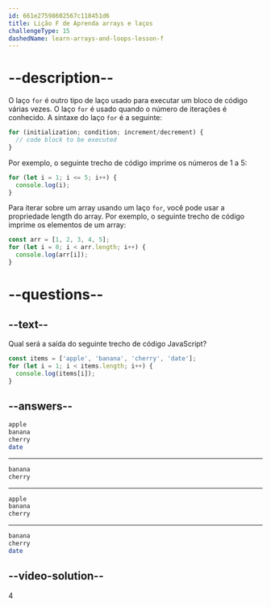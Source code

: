 ```yaml
---
id: 661e27598602567c118451d6
title: Lição F de Aprenda arrays e laços
challengeType: 15
dashedName: learn-arrays-and-loops-lesson-f
---
```


# --description--

O laço `for` é outro tipo de laço usado para executar um bloco de código várias vezes. O laço `for` é usado quando o número de iterações é conhecido. A sintaxe do laço `for` é a seguinte:

```javascript
for (initialization; condition; increment/decrement) {
  // code block to be executed
}
```

Por exemplo, o seguinte trecho de código imprime os números de 1 a 5:

```javascript
for (let i = 1; i <= 5; i++) {
  console.log(i);
}
```

Para iterar sobre um array usando um laço `for`, você pode usar a propriedade length do array. Por exemplo, o seguinte trecho de código imprime os elementos de um array:

```javascript
const arr = [1, 2, 3, 4, 5];
for (let i = 0; i < arr.length; i++) {
  console.log(arr[i]);
}
```

# --questions--

## --text--

Qual será a saída do seguinte trecho de código JavaScript?

```javascript
const items = ['apple', 'banana', 'cherry', 'date'];
for (let i = 1; i < items.length; i++) {
  console.log(items[i]);
}
```

## --answers--

```bash
apple
banana
cherry
date
```

---

```bash
banana
cherry
```

---

```bash
apple
banana
cherry
```

---

```bash
banana
cherry
date
```

## --video-solution--

4
